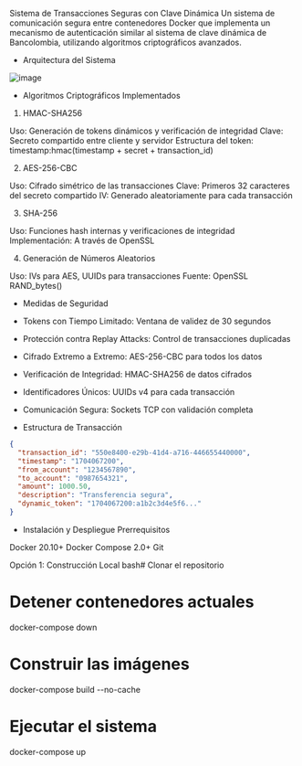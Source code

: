 Sistema de Transacciones Seguras con Clave Dinámica
Un sistema de comunicación segura entre contenedores Docker que implementa un mecanismo de autenticación similar al sistema de clave dinámica de Bancolombia, utilizando algoritmos criptográficos avanzados.
* Arquitectura del Sistema
  
![image](https://github.com/user-attachments/assets/913a75a1-8f9a-4df3-9f88-8b775a6aa47b)

* Algoritmos Criptográficos Implementados
1. HMAC-SHA256

Uso: Generación de tokens dinámicos y verificación de integridad
Clave: Secreto compartido entre cliente y servidor
Estructura del token: timestamp:hmac(timestamp + secret + transaction_id)

2. AES-256-CBC

Uso: Cifrado simétrico de las transacciones
Clave: Primeros 32 caracteres del secreto compartido
IV: Generado aleatoriamente para cada transacción

3. SHA-256

Uso: Funciones hash internas y verificaciones de integridad
Implementación: A través de OpenSSL

4. Generación de Números Aleatorios

Uso: IVs para AES, UUIDs para transacciones
Fuente: OpenSSL RAND_bytes()

* Medidas de Seguridad

* Tokens con Tiempo Limitado: Ventana de validez de 30 segundos
* Protección contra Replay Attacks: Control de transacciones duplicadas
* Cifrado Extremo a Extremo: AES-256-CBC para todos los datos
* Verificación de Integridad: HMAC-SHA256 de datos cifrados
* Identificadores Únicos: UUIDs v4 para cada transacción
* Comunicación Segura: Sockets TCP con validación completa

* Estructura de Transacción
  
```json
{
  "transaction_id": "550e8400-e29b-41d4-a716-446655440000",
  "timestamp": "1704067200",
  "from_account": "1234567890",
  "to_account": "0987654321",
  "amount": 1000.50,
  "description": "Transferencia segura",
  "dynamic_token": "1704067200:a1b2c3d4e5f6..."
}
```

* Instalación y Despliegue
Prerrequisitos

Docker 20.10+
Docker Compose 2.0+
Git

Opción 1: Construcción Local
bash# Clonar el repositorio

# Detener contenedores actuales
docker-compose down

# Construir las imágenes
docker-compose build --no-cache

# Ejecutar el sistema
docker-compose up

